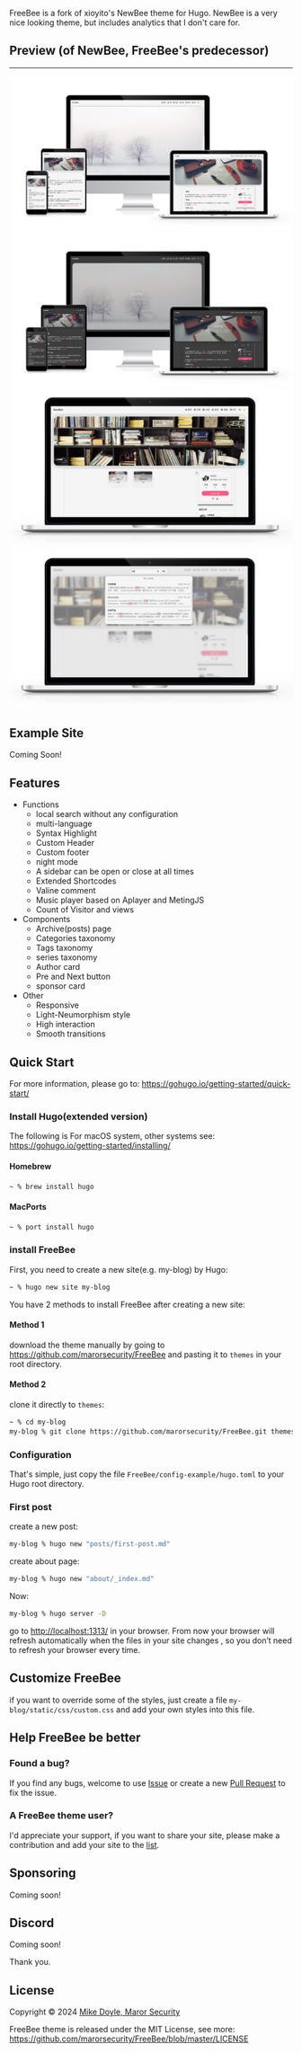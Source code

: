 
FreeBee is a fork of xioyito's NewBee theme for Hugo. NewBee is a very nice 
looking theme, but includes analytics that I don't care for.

## Preview (of NewBee, FreeBee's predecessor)
---
![NewBee-Preview-1](https://raw.githubusercontent.com/xioyito/NewBee/main/images/preview-1.png "light-mode")
![NewBee-Preview-2](https://raw.githubusercontent.com/xioyito/NewBee/main/images/preview-2.png "dark-mode")
![NewBee-Preview-3](https://raw.githubusercontent.com/xioyito/NewBee/main/images/preview-3.png "categories taxonomy")
![NewBee-Preview-4](https://raw.githubusercontent.com/xioyito/NewBee/main/images/preview-4.png "local search")

## Example Site
Coming Soon!

## Features
* Functions
    * local search without any configuration
    * multi-language
    * Syntax Highlight
    * Custom Header
    * Custom footer
    * night mode
    * A sidebar can be open or close at all times
    * Extended Shortcodes
    * Valine comment
    * Music player based on Aplayer and MetingJS
    * Count of Visitor and views
* Components
    * Archive(posts) page
    * Categories taxonomy
    * Tags taxonomy
    * series taxonomy
    * Author card
    * Pre and Next button
    * sponsor card
* Other
    * Responsive
    * Light-Neumorphism style
    * High interaction
    * Smooth transitions

## Quick Start
For more information, please go to: <https://gohugo.io/getting-started/quick-start/>

### Install Hugo(extended version)
The following is For macOS system, other systems see: <https://gohugo.io/getting-started/installing/>

#### Homebrew
``` bash
~ % brew install hugo
```

#### MacPorts
``` bash
~ % port install hugo
```

### install FreeBee
First, you need to create a new site(e.g. my-blog) by Hugo:
``` bash
~ % hugo new site my-blog
```

You have 2 methods to install FreeBee after creating a new site:
#### Method 1

download the theme manually by going to <https://github.com/marorsecurity/FreeBee> and pasting it to `themes` in your root directory.

#### Method 2

clone it directly to `themes`:
``` bash
~ % cd my-blog
my-blog % git clone https://github.com/marorsecurity/FreeBee.git themes/FreeBee
```

### Configuration
That's simple, just copy the file `FreeBee/config-example/hugo.toml` to your Hugo root directory.

### First post
create a new post:
``` bash
my-blog % hugo new "posts/first-post.md"
```
create about page:
``` bash
my-blog % hugo new "about/_index.md"
```
Now:
``` bash
my-blog % hugo server -D
```
go to <http://localhost:1313/> in your browser. From now your browser will refresh automatically when the files in your site changes , so you don’t need to refresh your browser every time.

## Customize FreeBee
if you want to override some of the styles, just create a file `my-blog/static/css/custom.css` and add your own styles into this file.

## Help FreeBee be better
### Found a bug?
If you find any bugs, welcome to use [Issue](https://github.com/marorsecurity/FreeBee/issues) or create a new [Pull Request](https://github.com/marorsecurity/FreeBee/pulls)  to fix the issue.

### A FreeBee theme user?
I'd appreciate your support, if you want to share your site, please make a contribution and add your site to the [list](https://github.com/marorsecurity/FreeBee/blob/master/USERS.md).


## Sponsoring
Coming soon!

## Discord
Coming soon!

Thank you.

## License
Copyright © 2024 [Mike Doyle, Maror Security](https://github.com/marorsecurity)

FreeBee theme is released under the MIT License, see more: <https://github.com/marorsecurity/FreeBee/blob/master/LICENSE>

